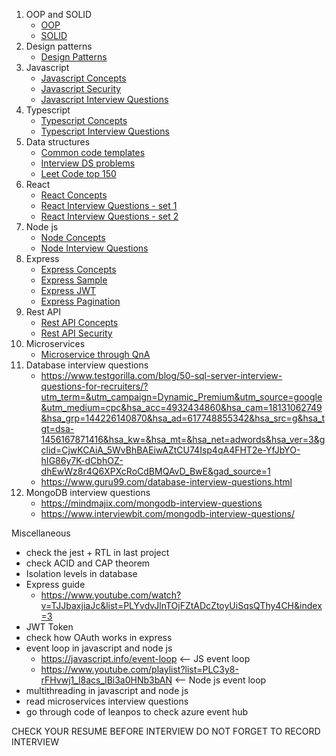 1. OOP and SOLID
   - [OOP](./01-oop-and-solid/01-oop/)
   - [SOLID](./01-oop-and-solid/02-solid/)
2. Design patterns
   - [Design Patterns](./02-design-patterns/)
3. Javascript
   - [Javascript Concepts](./03-javascript/01.concepts/)
   - [Javascript Security](./03-javascript/03.security/)
   - [Javascript Interview Questions](https://github.com/sudheerj/javascript-interview-questions?tab=readme-ov-file#table-of-contents)
4. Typescript
   - [Typescript Concepts](./04-typescript/)
   - [Typescript Interview Questions](https://www.edureka.co/blog/interview-questions/typescript-interview-questions/)
5. Data structures
   - [Common code templates](./05-datastructures/01-code-templates/)
   - [Interview DS problems](./05-datastructures/02-interview-problems/)
   - [Leet Code top 150](./05-datastructures/03-leet-code-top-150/)
6. React
   - [React Concepts](./06-react/01-concepts/)
   - [React Interview Questions - set 1](https://github.com/sudheerj/reactjs-interview-questions)
   - [React Interview Questions - set 2](https://www.interviewbit.com/react-interview-questions/)
7. Node js
   - [Node Concepts](./07-node/)
   - [Node Interview Questions](https://www.simplilearn.com/tutorials/nodejs-tutorial/nodejs-interview-questions)
8. Express
   - [Express Concepts](https://www.youtube.com/watch?v=TJJbaxjiaJc&list=PLYvdvJlnTOjFZtADcZtoyUiSqsQThy4CH&index=3)
   - [Express Sample](./08-express/Express_MongoDB_Rest_API_Tutorial/)
   - [Express JWT](https://www.youtube.com/watch?v=QchYEZv3ysA&list=PLYvdvJlnTOjFZtADcZtoyUiSqsQThy4CH&index=1)
   - [Express Pagination](./08-express/pagination/)
9. Rest API
   - [Rest API Concepts](./10-rest-api/01-concepts/)
   - [Rest API Security](./10-rest-api/02-rest-api-security/)
10. Microservices
    - [Microservice through QnA](https://docs.google.com/document/d/1azXsr0bAFMl4lxidU9l8nZv24mFtNt5-7GcPtrSOv-4/edit)
11. Database interview questions
    - https://www.testgorilla.com/blog/50-sql-server-interview-questions-for-recruiters/?utm_term=&utm_campaign=Dynamic_Premium&utm_source=google&utm_medium=cpc&hsa_acc=4932434860&hsa_cam=18131062749&hsa_grp=144226140870&hsa_ad=617748855342&hsa_src=g&hsa_tgt=dsa-1456167871416&hsa_kw=&hsa_mt=&hsa_net=adwords&hsa_ver=3&gclid=CjwKCAiA_5WvBhBAEiwAZtCU74Isp4qA4FHT2e-YfJbYO-hIG86y7K-dCbhOZ-dhEwWz8r4Q6XPXcRoCdBMQAvD_BwE&gad_source=1
    - https://www.guru99.com/database-interview-questions.html
12. MongoDB interview questions
    - https://mindmajix.com/mongodb-interview-questions
    - https://www.interviewbit.com/mongodb-interview-questions/

Miscellaneous

- check the jest + RTL in last project
- check ACID and CAP theorem
- Isolation levels in database
- Express guide
  - https://www.youtube.com/watch?v=TJJbaxjiaJc&list=PLYvdvJlnTOjFZtADcZtoyUiSqsQThy4CH&index=3
- JWT Token
- check how OAuth works in express
- event loop in javascript and node js
  - https://javascript.info/event-loop <-- JS event loop
  - https://www.youtube.com/playlist?list=PLC3y8-rFHvwj1_l8acs_lBi3a0HNb3bAN <-- Node js event loop
- multithreading in javascript and node js
- read microservices interview questions
- go through code of leanpos to check azure event hub

CHECK YOUR RESUME BEFORE INTERVIEW
DO NOT FORGET TO RECORD INTERVIEW
